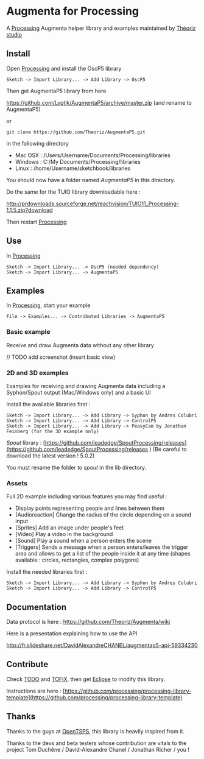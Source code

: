 ﻿Augmenta for Processing
=======================

A [Processing][] Augmenta helper library and examples maintained by [Théoriz studio][]

Install
-------

Open [Processing][] and install the OscP5 library

```
Sketch -> Import Library... -> Add Library -> OscP5
```

Then get AugmentaP5 library from here

https://github.com/Lyptik/AugmentaP5/archive/master.zip (and rename to AugmentaP5)

or

```
git clone https://github.com/Theoriz/AugmentaP5.git
```

in the following directory

- Mac OSX : /Users/Username/Documents/Processing/libraries
- Windows : C:/My Documents/Processing/libraries
- Linux   : /home/Username/sketchbook/libraries

You should now have a folder named *AugmentaP5* in this directory.

Do the same for the TUIO library downloadable here :

http://prdownloads.sourceforge.net/reactivision/TUIO11_Processing-1.1.5.zip?download

Then restart [Processing][]

Use
---
In [Processing][]

```
Sketch -> Import Library... -> OscP5 (needed dependency)
Sketch -> Import Library... -> AugmentaP5
```

Examples
--------

In [Processing][], start your example

```
File -> Examples... -> Contributed Libraries -> AugmentaP5
```

### Basic example

Receive and draw Augmenta data without any other library

// TODO add screenshot (insert basic view)

### 2D and 3D examples

Examples for receiving and drawing Augmenta data including a Syphon/Spout output (Mac/Windows only) and a basic UI

Install the available libraries first :

```
Sketch -> Import Library... -> Add Library -> Syphon by Andres Colubri
Sketch -> Import Library... -> Add Library -> ControlP5
Sketch -> Import Library... -> Add Library -> PeasyCam by Jonathan Feinberg (for the 3D example only)
```

*Spout* library :  [https://github.com/leadedge/SpoutProcessing/releases](https://github.com/leadedge/SpoutProcessing/releases 
) (Be careful to download the latest version ! 5.0.2)

You must rename the folder to *spout* in the lib directory.

### Assets

Full 2D example including various features you may find useful :
- Display points representing people and lines between them
- [Audioreaction] Change the radius of the circle depending on a sound input
- [Sprites] Add an image under people's feet
- [Video] Play a video in the background
- [Sound] Play a sound when a person enters the scene
- [Triggers] Sends a message when a person enters/leaves the trigger area and allows to get a list of the people inside it at any time (shapes available : circles, rectangles, complex polygons)

Install the needed libraries first :

```
Sketch -> Import Library... -> Add Library -> Syphon by Andres Colubri
Sketch -> Import Library... -> Add Library -> ControlP5
```

Documentation
-------------

Data protocol is here : https://github.com/Theoriz/Augmenta/wiki

Here is a presentation explaining how to use the API

http://fr.slideshare.net/DavidAlexandreCHANEL/augmentap5-api-59334230

Contribute
----------

Check [TODO](TODO.md) and [TOFIX](TOFIX.md), then get [Eclipse][] to modify this library.

Instructions are here : [https://github.com/processing/processing-library-template](https://github.com/processing/processing-library-template)

Thanks
------

Thanks to the guys at [OpenTSPS][], this library is heavily inspired from it.

Thanks to the devs and beta testers whose contribution are vitals to the project
 Tom Duchêne / David-Alexandre Chanel / Jonathan Richer / you !

[Processing]: http://www.processing.org/
[Théoriz studio]: http://www.theoriz.com/
[OpenTSPS]: https://github.com/labatrockwell/openTSPS/
[Eclipse]: http://www.eclipse.org/
